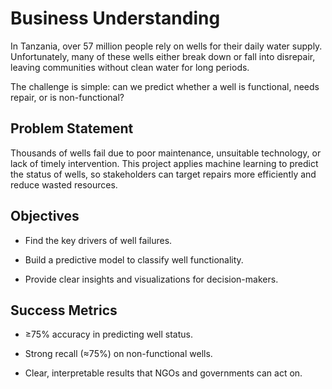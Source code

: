 # Business Understanding

In Tanzania, over 57 million people rely on wells for their daily water supply. Unfortunately, many of these wells either break down or fall into disrepair, leaving communities without clean water for long periods.

The challenge is simple: can we predict whether a well is functional, needs repair, or is non-functional?

## Problem Statement

Thousands of wells fail due to poor maintenance, unsuitable technology, or lack of timely intervention. This project applies machine learning to predict the status of wells, so stakeholders can target repairs more efficiently and reduce wasted resources.

## Objectives

* Find the key drivers of well failures.

* Build a predictive model to classify well functionality.

* Provide clear insights and visualizations for decision-makers.

## Success Metrics

* ≥75% accuracy in predicting well status.

* Strong recall (≈75%) on non-functional wells.

* Clear, interpretable results that NGOs and governments can act on.
